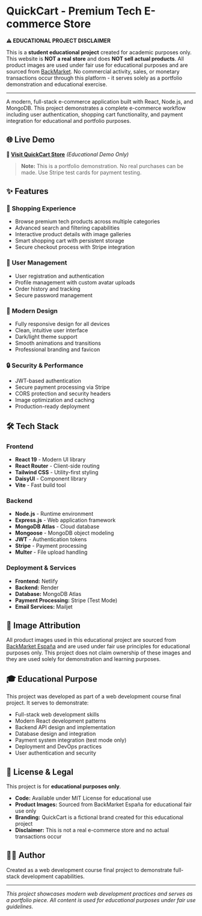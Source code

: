 # QuickCart - Premium Tech E-commerce Store

**⚠️ EDUCATIONAL PROJECT DISCLAIMER**

This is a **student educational project** created for academic purposes only. This website is **NOT a real store** and does **NOT sell actual products**. All product images are used under fair use for educational purposes and are sourced from [BackMarket](https://www.backmarket.es/es-es). No commercial activity, sales, or monetary transactions occur through this platform - it serves solely as a portfolio demonstration and educational exercise.

---

A modern, full-stack e-commerce application built with React, Node.js, and MongoDB. This project demonstrates a complete e-commerce workflow including user authentication, shopping cart functionality, and payment integration for educational and portfolio purposes.

## 🌐 Live Demo

**🚀 [Visit QuickCart Store](https://quickcart-fp.netlify.app/)** *(Educational Demo Only)*

> **Note:** This is a portfolio demonstration. No real purchases can be made. Use Stripe test cards for payment testing.

## ✨ Features

### 🛒 **Shopping Experience**
- Browse premium tech products across multiple categories
- Advanced search and filtering capabilities
- Interactive product details with image galleries
- Smart shopping cart with persistent storage
- Secure checkout process with Stripe integration

### 👤 **User Management**
- User registration and authentication
- Profile management with custom avatar uploads
- Order history and tracking
- Secure password management

### 📱 **Modern Design**
- Fully responsive design for all devices
- Clean, intuitive user interface
- Dark/light theme support
- Smooth animations and transitions
- Professional branding and favicon

### 🔒 **Security & Performance**
- JWT-based authentication
- Secure payment processing via Stripe
- CORS protection and security headers
- Image optimization and caching
- Production-ready deployment

## 🛠️ Tech Stack

### **Frontend**
- **React 19** - Modern UI library
- **React Router** - Client-side routing
- **Tailwind CSS** - Utility-first styling
- **DaisyUI** - Component library
- **Vite** - Fast build tool

### **Backend**
- **Node.js** - Runtime environment
- **Express.js** - Web application framework
- **MongoDB Atlas** - Cloud database
- **Mongoose** - MongoDB object modeling
- **JWT** - Authentication tokens
- **Stripe** - Payment processing
- **Multer** - File upload handling

### **Deployment & Services**
- **Frontend:** Netlify
- **Backend:** Render
- **Database:** MongoDB Atlas
- **Payment Processing:** Stripe (Test Mode)
- **Email Services:** Mailjet

## 📸 Image Attribution

All product images used in this educational project are sourced from [BackMarket España](https://www.backmarket.es/es-es) and are used under fair use principles for educational purposes only. This project does not claim ownership of these images and they are used solely for demonstration and learning purposes.

## 🎓 Educational Purpose

This project was developed as part of a web development course final project. It serves to demonstrate:

- Full-stack web development skills
- Modern React development patterns
- Backend API design and implementation
- Database design and integration
- Payment system integration (test mode only)
- Deployment and DevOps practices
- User authentication and security

## 📝 License & Legal

This project is for **educational purposes only**. 

- **Code:** Available under MIT License for educational use
- **Product Images:** Sourced from BackMarket España for educational fair use only
- **Branding:** QuickCart is a fictional brand created for this educational project
- **Disclaimer:** This is not a real e-commerce store and no actual transactions occur

## 👨‍💻 Author

Created as a web development course final project to demonstrate full-stack development capabilities.

---

*This project showcases modern web development practices and serves as a portfolio piece. All content is used for educational purposes under fair use guidelines.*
